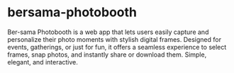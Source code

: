 # bersama-photobooth
Ber-sama Photobooth is a web app that lets users easily capture and personalize their photo moments with stylish digital frames. Designed for events, gatherings, or just for fun, it offers a seamless experience to select frames, snap photos, and instantly share or download them. Simple, elegant, and interactive.
